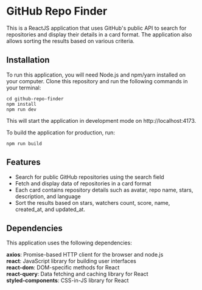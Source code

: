 # GitHub Repo Finder

This is a ReactJS application that uses GitHub's public API to search for repositories and display their details in a card format. The application also allows sorting the results based on various criteria.

## Installation
To run this application, you will need Node.js and npm/yarn installed on your computer. Clone this repository and run the following commands in your terminal:

```
cd github-repo-finder
npm install
npm run dev
```

This will start the application in development mode on http://localhost:4173.

To build the application for production, run:
```
npm run build
```

## Features
- Search for public GitHub repositories using the search field
- Fetch and display data of repositories in a card format
- Each card contains repository details such as avatar, repo name, stars, description, and language
- Sort the results based on stars, watchers count, score, name, created_at, and updated_at.

## Dependencies
This application uses the following dependencies:

**axios**: Promise-based HTTP client for the browser and node.js  
**react**: JavaScript library for building user interfaces  
**react-dom**: DOM-specific methods for React  
**react-query**: Data fetching and caching library for React  
**styled-components**: CSS-in-JS library for React